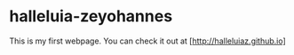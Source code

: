 # halleluia-zeyohannes
This is my first webpage. You can check it out at  [http://halleluiaz.github.io]
